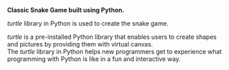 **Classic Snake Game built using Python.**

*turtle* library in Python is used to create the snake game.

*turtle* is a pre-installed Python library that enables users to create shapes and pictures by providing them with virtual canvas. <br/>
The *turtle* library in Python helps new programmers get to experience what programming with Python is like in a fun and interactive way. <br/>


